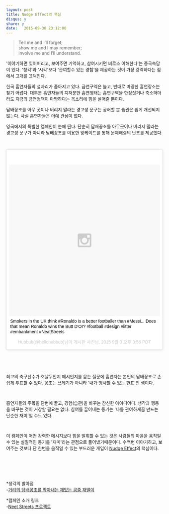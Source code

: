 ```yaml
---
layout: post
title: Nudge Effect의 핵심
disqus: y
share: y
date:   2015-09-30 23:12:00
---
```


><p>Tell me and I’ll forget; <br />
>show me and I may remember; <br />
>involve me and I’ll understand.</P>

'이야기하면 잊어버리고, 보여주면 기억하고, 참여시키면 비로소 이해한다'는 중국속담이 있다. '청각'과 '시각'보다 '관여할수 있는 경험'을 제공하는 것이 가장 강력하다는 점에서 고개를 끄덕인다.

한국 흡연자들의 설자리가 좁아지고 있다. 금연구역은 늘고, 반대로 마땅한 흡연장소는 찾기 어렵다. 대부분 흡연자들의 지저분한 흡연행태는 흡연구역을 한정짓거나 축소하더라도 지금의 금연정책이 마땅하다는 목소리에 힘을 실어줄 뿐이다. 

담배꽁초를 아무 곳이나 버리지 말라는 경고성 문구는 공허할 뿐 습관은 쉽게 개선되지 않는다. 사실 흡연자들은 아예 관심이 없다.

영국에서의 특별한 캠페인이 눈에 띈다. 단순히 담배꽁초를 아무곳이나 버리지 말라는 경고성 문구가 아니라 담배꽁초를 이용한 앙케이드를 통해 문제해결의 단초를 제공했다. 

<P></br>

<blockquote class="instagram-media" data-instgrm-captioned data-instgrm-version="5" style=" background:#FFF; border:0; border-radius:3px; box-shadow:0 0 1px 0 rgba(0,0,0,0.5),0 1px 10px 0 rgba(0,0,0,0.15); margin: 1px; max-width:658px; padding:0; width:99.375%; width:-webkit-calc(100% - 2px); width:calc(100% - 2px);"><div style="padding:8px;"> <div style=" background:#F8F8F8; line-height:0; margin-top:40px; padding:50.0% 0; text-align:center; width:100%;"> <div style=" background:url(data:image/png;base64,iVBORw0KGgoAAAANSUhEUgAAACwAAAAsCAMAAAApWqozAAAAGFBMVEUiIiI9PT0eHh4gIB4hIBkcHBwcHBwcHBydr+JQAAAACHRSTlMABA4YHyQsM5jtaMwAAADfSURBVDjL7ZVBEgMhCAQBAf//42xcNbpAqakcM0ftUmFAAIBE81IqBJdS3lS6zs3bIpB9WED3YYXFPmHRfT8sgyrCP1x8uEUxLMzNWElFOYCV6mHWWwMzdPEKHlhLw7NWJqkHc4uIZphavDzA2JPzUDsBZziNae2S6owH8xPmX8G7zzgKEOPUoYHvGz1TBCxMkd3kwNVbU0gKHkx+iZILf77IofhrY1nYFnB/lQPb79drWOyJVa/DAvg9B/rLB4cC+Nqgdz/TvBbBnr6GBReqn/nRmDgaQEej7WhonozjF+Y2I/fZou/qAAAAAElFTkSuQmCC); display:block; height:44px; margin:0 auto -44px; position:relative; top:-22px; width:44px;"></div></div> <p style=" margin:8px 0 0 0; padding:0 4px;"> <a href="https://instagram.com/p/7L51CaycbA/" style=" color:#000; font-family:Arial,sans-serif; font-size:14px; font-style:normal; font-weight:normal; line-height:17px; text-decoration:none; word-wrap:break-word;" target="_blank">Smokers in the UK think #Ronaldo is a better footballer than #Messi... Does that mean Ronaldo wins the Butt D&#39;Or? #football #design #litter #embankment #NeatStreets</a></p> <p style=" color:#c9c8cd; font-family:Arial,sans-serif; font-size:14px; line-height:17px; margin-bottom:0; margin-top:8px; overflow:hidden; padding:8px 0 7px; text-align:center; text-overflow:ellipsis; white-space:nowrap;">Hubbub(@hellohubbub)님이 게시한 사진님, <time style=" font-family:Arial,sans-serif; font-size:14px; line-height:17px;" datetime="2015-09-03T22:56:14+00:00">2015  9월 3 오후 3:56 PDT</time></p></div></blockquote>
<script async defer src="//platform.instagram.com/en_US/embeds.js"></script>

<P></br><P></br>

최고의 축구선수가 호날두인지 메시인지를 묻는 질문에 흡연자는 본인의 담배꽁초로 손쉽게 투표할 수 있다. 꽁초는 쓰레기가 아니라 '내가 행사할 수 있는 한표'인 셈이다. <P></br>


흡연자들의 주목을 단번에 끌고, 경험(습관)을 바꾸는 참신한 아이디어다. 생각과 행동을 바꾸는 것이 거창할 필요는 없다. 챰여를 끌어내는 동기는 '나를 관여하게끔 만드는 단순한 재미'일 수도 있다. <P></br>


이 캠페인이 어떤 강력한 메시지보다 힘을 발휘할 수 있는 것은 사람들의 마음을 움직일 수 있는 실질적인 동기를 '재미'라는 관점으로 풀어냈기때문이다. 수백번 이야기하고, 보여주는 것보다 단 한번을 움직일 수 있는 부드러운 개입이 <a href="http://terms.naver.com/entry.nhn?docId=929664&cid=43667&categoryId=43667">Nudge Effect</a>의 핵심이다. <P></br>



<br /><br />
<P>*생각의 발아점<br />
-<a href="http://www.huffingtonpost.kr/2015/09/07/story_n_8097952.html
">거리의 담배꽁초를 막아내는 재밌는 공중 재떨이</a></P>


<P>*캠페인 소개 링크<br />
-<a href="https://www.hubbub.org.uk/neat-streets">Neet Streets 프로젝트</a><p/>

